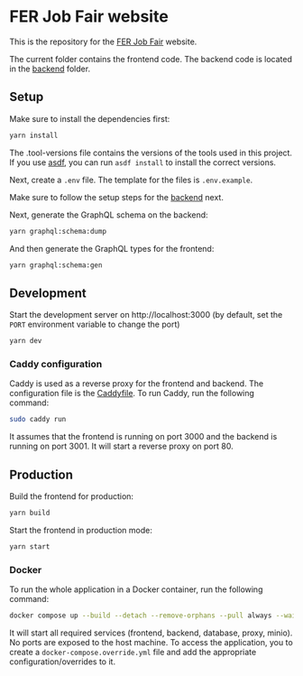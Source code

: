 # FER Job Fair website

This is the repository for the [FER Job Fair](https://jobfair.fer.unizg.hr) website.

The current folder contains the frontend code. The backend code is located in the [backend](./backend) folder.

## Setup

Make sure to install the dependencies first:

```bash
yarn install
```

The .tool-versions file contains the versions of the tools used in this project.
If you use [asdf](https://asdf-vm.com/#/), you can run `asdf install` to install the correct versions.

Next, create a `.env` file.
The template for the files is `.env.example`.

Make sure to follow the setup steps for the [backend](./backend/README.md) next.

Next, generate the GraphQL schema on the backend:

```bash
yarn graphql:schema:dump
```

And then generate the GraphQL types for the frontend:

```bash
yarn graphql:schema:gen
```

## Development

Start the development server on http://localhost:3000 (by default, set the `PORT` environment variable to change the port)

```bash
yarn dev
```

### Caddy configuration

Caddy is used as a reverse proxy for the frontend and backend. The configuration file is the [Caddyfile](./Caddyfile).
To run Caddy, run the following command:

```bash
sudo caddy run
```

It assumes that the frontend is running on port 3000 and the backend is running on port 3001.
It will start a reverse proxy on port 80.

## Production

Build the frontend for production:

```bash
yarn build
```

Start the frontend in production mode:

```bash
yarn start
```

### Docker

To run the whole application in a Docker container, run the following command:

```bash
docker compose up --build --detach --remove-orphans --pull always --wait
```

It will start all required services (frontend, backend, database, proxy, minio).
No ports are exposed to the host machine.
To access the application, you to create a `docker-compose.override.yml` file
and add the appropriate configuration/overrides to it.
